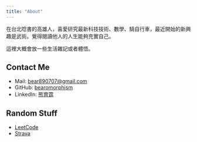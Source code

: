 ```yaml
---
title: "About"
---
```


在台北唸書的高雄人，喜愛研究最新科技技術、數學、騎自行車，最近開始的新興趣是武術。覺得閱讀他人的人生能夠充實自己。

這裡大概會放一些生活雜記或者體悟。

## Contact Me

* Mail: bear890707@gmail.com
* GitHub: [bearomorphism](https://github.com/bearomorphism)
* LinkedIn: [熊育霆](https://www.linkedin.com/in/%E8%82%B2%E9%9C%86-%E7%86%8A-4622171b4/)

## Random Stuff

* [LeetCode](https://leetcode.com/Mrbear666/)
* [Strava](https://www.strava.com/athletes/33243038)
